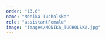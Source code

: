 ```yaml
---
order: "13.6"
name: "Monika Tucholska"
role: "assistantFemale"
image: "images/MONIKA_TUCHOLSKA.jpg"
---
```

